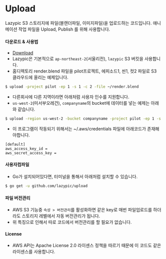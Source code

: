 # Upload
Lazypic S3 스토리지에 파일(블랜더파일, 이미지파일)을 업로드하는 코드입니다.
애니메이션 작업 파일을 Upload, Publish 를 위해 사용합니다.

#### 다운로드 & 사용법
- [Download](https://github.com/lazypic/upload/releases)
- Lazypic은 기본적으로 `ap-northeast-2`(서울리전), `lazypic` S3 버킷을 사용합니다.
- 홈디렉토리 render.blend 파일을 pilot프로젝트, 에피소드1, 씬1, 컷2 파일로 S3 클라우드에 올리는 예제입니다.
```bash
$ upload -project pilot -ep 1 -s 1 -c 2 -file ~/render.blend
```

- 다른회사에 다른 지역이라면 아래처럼 사용자 인수를 지원합니다.
- `us-west-2`(미서부오레건), `companyname`의 bucket에 데이터를 넣는 예제는 아래와 같습니다.
```bash
$ upload -region us-west-2 -bucket companyname -project pilot -ep 1 -s 1 -c 2 -file ~/render.blend 
```

- 이 프로그램이 작동되기 위해서는 ~/.aws/credentials 파일에 아래코드가 존재해야합니다.
```
[default]
aws_access_key_id = 
aws_secret_access_key = 
```

#### 사용자컴파일
- Go가 설치되어있다면, 터미널을 통해서 아래처럼 설치할 수 있습니다.
```bash
$ go get -u github.com/lazypic/upload
```

#### 파일 버전관리
- AWS S3 기능중 `속성 > 버전관리`를 활성화하면 같은 key로 매번 파일업로드를 하더라도 스토리지 레벨에서 자동 버전관리가 됩니다.
- 위 특징으로 인해서 따로 코드에서 버전관리를 할 필요가 없습니다.

#### License
- AWS API는 Apache License 2.0 라이센스 정책을 따르기 때문에 이 코드도 같은 라이센스를 사용합니다.
